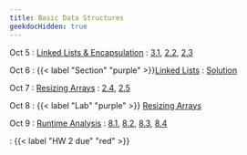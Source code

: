 ```yaml
---
title: Basic Data Structures
geekdocHidden: true
---
```


Oct 5
: [Linked Lists & Encapsulation](#)
  : [3.1](#), [2.2](#), [2.3](#)

Oct 6
: {{< label "Section" "purple" >}}[Linked Lists](#)
  : [Solution](#)

Oct 7
: [Resizing Arrays](#)
  : [2.4](#), [2.5](#)

Oct 8
: {{< label "Lab" "purple" >}} [Resizing Arrays](#)

Oct 9
: [Runtime Analysis](#)
  : [8.1](#), [8.2](#), [8.3](#), [8.4](#)

<span class="no-sep"></span>
: {{< label "HW 2 due" "red" >}}
